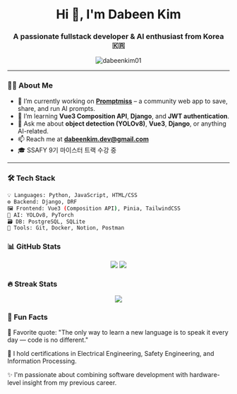 <h1 align="center">Hi 👋, I'm Dabeen Kim</h1>
<h3 align="center">A passionate fullstack developer & AI enthusiast from Korea 🇰🇷</h3>

<p align="center">
  <img src="https://komarev.com/ghpvc/?username=dabeenkim01&label=Profile%20views&color=0e75b6&style=flat" alt="dabeenkim01" />
</p>

---

### 🧑‍💻 About Me

- 🔭 I’m currently working on **[Promptmiss](https://github.com/dabeenkim01/promptmiss)** – a community web app to save, share, and run AI prompts.
- 🌱 I’m learning **Vue3 Composition API**, **Django**, and **JWT authentication**.
- 💬 Ask me about **object detection (YOLOv8)**, **Vue3**, **Django**, or anything AI-related.
- 📫 Reach me at **dabeenkim.dev@gmail.com**
- 🎓 SSAFY 9기 마이스터 트랙 수강 중

---

### 🛠️ Tech Stack

```bash
💡 Languages: Python, JavaScript, HTML/CSS  
⚙️ Backend: Django, DRF  
🖼 Frontend: Vue3 (Composition API), Pinia, TailwindCSS  
🧠 AI: YOLOv8, PyTorch  
🗃️ DB: PostgreSQL, SQLite  
🔧 Tools: Git, Docker, Notion, Postman
```

### 📊 GitHub Stats
<p align="center"> <img src="https://github-readme-stats.vercel.app/api?username=dabeenkim01&show_icons=true&theme=tokyonight" /> <img src="https://github-readme-stats.vercel.app/api/top-langs/?username=dabeenkim01&layout=compact&theme=tokyonight" /> </p>

### 🔥 Streak Stats
<p align="center"> <img src="https://github-readme-streak-stats.herokuapp.com/?user=dabeenkim01&theme=tokyonight" /> </p>

### 🧩 Fun Facts
🧠 Favorite quote: "The only way to learn a new language is to speak it every day — code is no different."

🥇 I hold certifications in Electrical Engineering, Safety Engineering, and Information Processing.

✨ I'm passionate about combining software development with hardware-level insight from my previous career.
